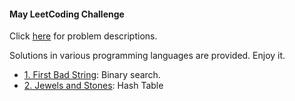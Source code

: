 #### May LeetCoding Challenge
Click [here](https://leetcode.com/explore/featured/card/may-leetcoding-challenge/) for problem descriptions.

Solutions in various programming languages are provided. Enjoy it. 

* [1. First Bad String](https://github.com/jinshendan/Leetcode/tree/master/May-LeetCoding-Challenge/01-First-Bad-Version): Binary search.
* [2. Jewels and Stones](https://github.com/jinshendan/Leetcode/tree/master/May-LeetCoding-Challenge/02-Jewels-And-Stones): Hash Table
